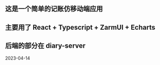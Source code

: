 ## 这是一个简单的记账仿移动端应用

## 主要用了 React + Typescript + ZarmUI + Echarts

## 后端的部分在 diary-server

2023-04-14

